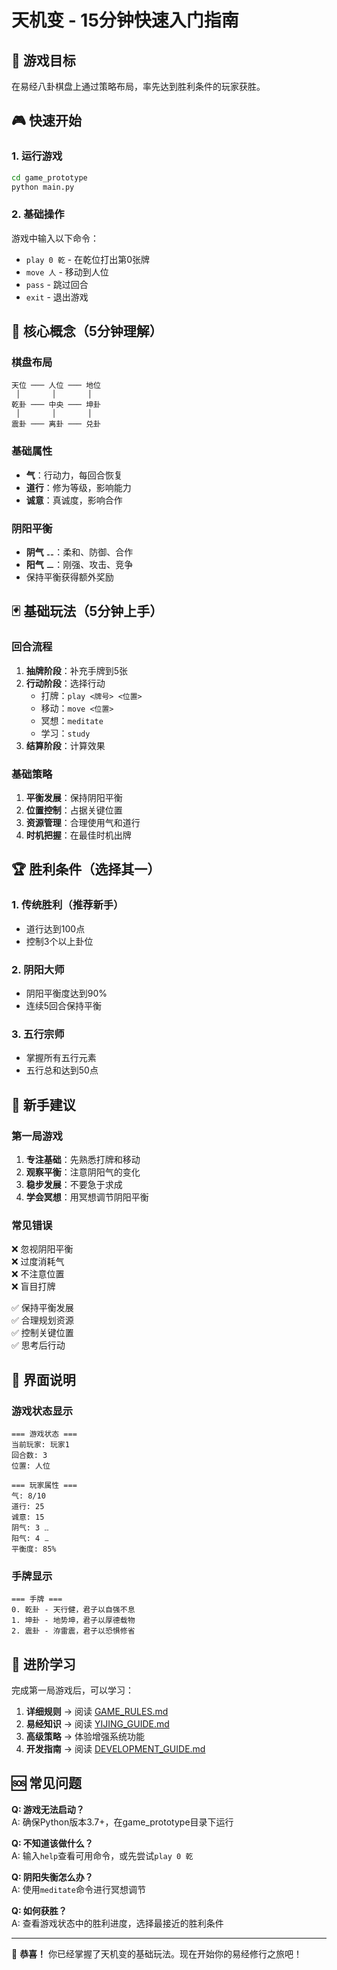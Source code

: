 # 天机变 - 15分钟快速入门指南

## 🎯 游戏目标
在易经八卦棋盘上通过策略布局，率先达到胜利条件的玩家获胜。

## 🎮 快速开始

### 1. 运行游戏
```bash
cd game_prototype
python main.py
```

### 2. 基础操作
游戏中输入以下命令：
- `play 0 乾` - 在乾位打出第0张牌
- `move 人` - 移动到人位
- `pass` - 跳过回合
- `exit` - 退出游戏

## 🎲 核心概念（5分钟理解）

### 棋盘布局
```
天位 ─── 人位 ─── 地位
 │       │       │
乾卦 ─── 中央 ─── 坤卦
 │       │       │
震卦 ─── 离卦 ─── 兑卦
```

### 基础属性
- **气**：行动力，每回合恢复
- **道行**：修为等级，影响能力
- **诚意**：真诚度，影响合作

### 阴阳平衡
- **阴气** ⚋：柔和、防御、合作
- **阳气** ⚊：刚强、攻击、竞争
- 保持平衡获得额外奖励

## 🃏 基础玩法（5分钟上手）

### 回合流程
1. **抽牌阶段**：补充手牌到5张
2. **行动阶段**：选择行动
   - 打牌：`play <牌号> <位置>`
   - 移动：`move <位置>`
   - 冥想：`meditate`
   - 学习：`study`
3. **结算阶段**：计算效果

### 基础策略
1. **平衡发展**：保持阴阳平衡
2. **位置控制**：占据关键位置
3. **资源管理**：合理使用气和道行
4. **时机把握**：在最佳时机出牌

## 🏆 胜利条件（选择其一）

### 1. 传统胜利（推荐新手）
- 道行达到100点
- 控制3个以上卦位

### 2. 阴阳大师
- 阴阳平衡度达到90%
- 连续5回合保持平衡

### 3. 五行宗师
- 掌握所有五行元素
- 五行总和达到50点

## 🎯 新手建议

### 第一局游戏
1. **专注基础**：先熟悉打牌和移动
2. **观察平衡**：注意阴阳气的变化
3. **稳步发展**：不要急于求成
4. **学会冥想**：用冥想调节阴阳平衡

### 常见错误
❌ 忽视阴阳平衡  
❌ 过度消耗气  
❌ 不注意位置  
❌ 盲目打牌  

✅ 保持平衡发展  
✅ 合理规划资源  
✅ 控制关键位置  
✅ 思考后行动  

## 🎨 界面说明

### 游戏状态显示
```
=== 游戏状态 ===
当前玩家: 玩家1
回合数: 3
位置: 人位

=== 玩家属性 ===
气: 8/10
道行: 25
诚意: 15
阴气: 3 ⚋
阳气: 4 ⚊
平衡度: 85%
```

### 手牌显示
```
=== 手牌 ===
0. 乾卦 - 天行健，君子以自强不息
1. 坤卦 - 地势坤，君子以厚德载物
2. 震卦 - 洊雷震，君子以恐惧修省
```

## 🚀 进阶学习

完成第一局游戏后，可以学习：

1. **详细规则** → 阅读 [GAME_RULES.md](GAME_RULES.md)
2. **易经知识** → 阅读 [YIJING_GUIDE.md](YIJING_GUIDE.md)
3. **高级策略** → 体验增强系统功能
4. **开发指南** → 阅读 [DEVELOPMENT_GUIDE.md](DEVELOPMENT_GUIDE.md)

## 🆘 常见问题

**Q: 游戏无法启动？**  
A: 确保Python版本3.7+，在game_prototype目录下运行

**Q: 不知道该做什么？**  
A: 输入`help`查看可用命令，或先尝试`play 0 乾`

**Q: 阴阳失衡怎么办？**  
A: 使用`meditate`命令进行冥想调节

**Q: 如何获胜？**  
A: 查看游戏状态中的胜利进度，选择最接近的胜利条件

---

🎉 **恭喜！** 你已经掌握了天机变的基础玩法。现在开始你的易经修行之旅吧！